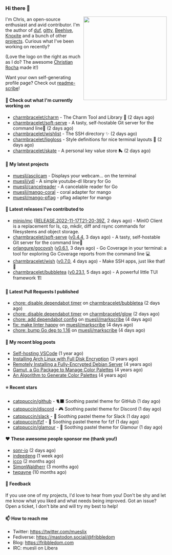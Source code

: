 ### Hi there 👋

<img align="right" src="https://raw.githubusercontent.com/muesli/muesli/master/assets/termenv.png" width="260">

I'm Chris, an open-source enthusiast and avid contributor. I'm the author of [duf](https://github.com/muesli/duf),
[gitty](https://github.com/muesli/gitty), [Beehive](https://github.com/muesli/beehive), [Knoxite](https://github.com/knoxite/knoxite)
 and a bunch of other [projects](https://fribbledom.com/projects/). Curious what I've been working on recently?

(Love the logo on the right as much as I do? The awesome [Christian Rocha](https://github.com/meowgorithm/) made it!)

Want your own self-generating profile page? Check out [readme-scribe](https://github.com/muesli/readme-scribe)!

#### 👷 Check out what I'm currently working on

- [charmbracelet/charm](https://github.com/charmbracelet/charm) - The Charm Tool and Library 🌟 (2 days ago)
- [charmbracelet/soft-serve](https://github.com/charmbracelet/soft-serve) - A tasty, self-hostable Git server for the command line🍦 (2 days ago)
- [charmbracelet/wishlist](https://github.com/charmbracelet/wishlist) - The SSH directory ✨ (2 days ago)
- [charmbracelet/lipgloss](https://github.com/charmbracelet/lipgloss) - Style definitions for nice terminal layouts 👄 (2 days ago)
- [charmbracelet/skate](https://github.com/charmbracelet/skate) - A personal key value store 🛼 (2 days ago)

#### 🌱 My latest projects

- [muesli/asciicam](https://github.com/muesli/asciicam) - Displays your webcam... on the terminal
- [muesli/ydl](https://github.com/muesli/ydl) - A simple youtube-dl library for Go
- [muesli/cancelreader](https://github.com/muesli/cancelreader) - A cancelable reader for Go
- [muesli/mango-coral](https://github.com/muesli/mango-coral) - coral adapter for mango
- [muesli/mango-pflag](https://github.com/muesli/mango-pflag) - pflag adapter for mango

#### 🔭 Latest releases I've contributed to

- [minio/mc](https://github.com/minio/mc) ([RELEASE.2022-11-17T21-20-39Z](https://github.com/minio/mc/releases/tag/RELEASE.2022-11-17T21-20-39Z), 2 days ago) - MinIO Client is a replacement for ls, cp, mkdir, diff and rsync commands for filesystems and object storage.
- [charmbracelet/soft-serve](https://github.com/charmbracelet/soft-serve) ([v0.4.4](https://github.com/charmbracelet/soft-serve/releases/tag/v0.4.4), 3 days ago) - A tasty, self-hostable Git server for the command line🍦
- [orlangure/gocovsh](https://github.com/orlangure/gocovsh) ([v0.6.1](https://github.com/orlangure/gocovsh/releases/tag/v0.6.1), 3 days ago) - Go Coverage in your terminal: a tool for exploring Go Coverage reports from the command line 💻
- [charmbracelet/wish](https://github.com/charmbracelet/wish) ([v0.7.0](https://github.com/charmbracelet/wish/releases/tag/v0.7.0), 4 days ago) - Make SSH apps, just like that! 💫
- [charmbracelet/bubbletea](https://github.com/charmbracelet/bubbletea) ([v0.23.1](https://github.com/charmbracelet/bubbletea/releases/tag/v0.23.1), 5 days ago) - A powerful little TUI framework 🏗

#### 🔨 Latest Pull Requests I published

- [chore: disable dependabot timer](https://github.com/charmbracelet/bubbletea/pull/608) on [charmbracelet/bubbletea](https://github.com/charmbracelet/bubbletea) (2 days ago)
- [chore: disable dependabot timer](https://github.com/charmbracelet/glow/pull/419) on [charmbracelet/glow](https://github.com/charmbracelet/glow) (2 days ago)
- [chore: add dependabot config](https://github.com/muesli/markscribe/pull/55) on [muesli/markscribe](https://github.com/muesli/markscribe) (4 days ago)
- [fix: make linter happy](https://github.com/muesli/markscribe/pull/54) on [muesli/markscribe](https://github.com/muesli/markscribe) (4 days ago)
- [chore: bump Go dep to 1.16](https://github.com/muesli/markscribe/pull/53) on [muesli/markscribe](https://github.com/muesli/markscribe) (4 days ago)

#### 📜 My recent blog posts

- [Self-hosting VSCode](https://fribbledom.com/posts/selfhosting-vscode/) (1 year ago)
- [Installing Arch Linux with Full Disk Encryption](https://fribbledom.com/posts/encrypted-arch-install/) (3 years ago)
- [Remotely Installing a Fully-Encrypted Debian Server](https://fribbledom.com/posts/encrypted-remote-debian-install/) (4 years ago)
- [Gamut, a Go Package to Manage Color Palettes](https://fribbledom.com/posts/gamut-package-to-handle-color-palettes/) (4 years ago)
- [An Algorithm to Generate Color Palettes](https://fribbledom.com/posts/an-algorithm-to-generate-color-palettes/) (4 years ago)

#### ⭐ Recent stars

- [catppuccin/github](https://github.com/catppuccin/github) - 🐈‍⬛ Soothing pastel theme for GitHub (1 day ago)
- [catppuccin/discord](https://github.com/catppuccin/discord) - 🎮 Soothing pastel theme for Discord (1 day ago)
- [catppuccin/slack](https://github.com/catppuccin/slack) - 💼 Soothing pastel theme for Slack (1 day ago)
- [catppuccin/fzf](https://github.com/catppuccin/fzf) - 🧨 Soothing pastel theme for fzf (1 day ago)
- [catppuccin/glamour](https://github.com/catppuccin/glamour) - 📂 Soothing pastel theme for Glamour (1 day ago)

#### ❤️ These awesome people sponsor me (thank you!)

- [sonr-io](https://github.com/sonr-io) (2 days ago)
- [indeedeng](https://github.com/indeedeng) (1 week ago)
- [icco](https://github.com/icco) (2 months ago)
- [SimonWaldherr](https://github.com/SimonWaldherr) (3 months ago)
- [twpayne](https://github.com/twpayne) (10 months ago)

#### 💬 Feedback

If you use one of my projects, I'd love to hear from you! Don't be shy and let me know what you liked
and what needs being improved. Got an issue? Open a ticket, I don't bite and will try my best to help!

#### 📫 How to reach me

- Twitter: https://twitter.com/mueslix
- Fediverse: https://mastodon.social/@fribbledom
- Blog: https://fribbledom.com
- IRC: muesli on Libera
